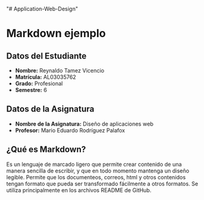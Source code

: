 "# Application-Web-Design" 

# Markdown ejemplo

## Datos del Estudiante

- **Nombre:** Reynaldo Tamez Vicencio
- **Matrícula:** AL03035762
- **Grado:** Profesional
- **Semestre:** 6

## Datos de la Asignatura
- **Nombre de la Asignatura:** Diseño de aplicaciones web
- **Profesor:** Mario Eduardo Rodríguez Palafox

## ¿Qué es Markdown?
Es un lenguaje de marcado ligero que permite crear contenido de una manera sencilla de escribir, y que en todo momento mantenga un diseño legible. Permite que los documenteos,
correos, html y otros contenidos tengan formato que pueda ser transformado fácilmente a otros formatos. Se utiliza principalmente en los archivos README de GitHub.
